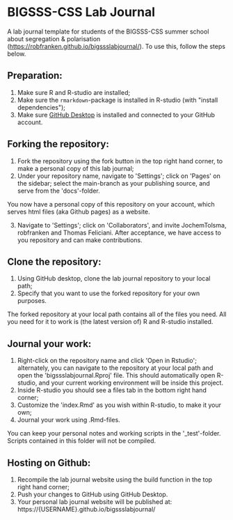 # BIGSSS-CSS Lab Journal
A lab journal template for students of the BIGSSS-CSS summer school about segregation & polarisation (https://robfranken.github.io/bigssslabjournal/). To use this, follow the steps below.


## Preparation:

1. Make sure R and R-studio are installed;
2. Make sure the `rmarkdown`-package is installed in R-studio (with "install dependencies");
3. Make sure [GitHub Desktop](https://desktop.github.com) is installed and connected to your GitHub account.

## Forking the repository:

1. Fork the repository using the fork button in the top right hand corner, to make a personal copy of this lab journal;
2. Under your repository name, navigate to 'Settings'; click on 'Pages' on the sidebar; select the main-branch as your publishing source, and serve from the 'docs'-folder.

You now have a personal copy of this repository on your account, which serves html files (aka Github pages) as a website.

3. Navigate to 'Settings'; click on 'Collaborators', and invite JochemTolsma, robfranken and Thomas Feliciani. After acceptance, we have access to you repository and can make contributions.

## Clone the repository:
1. Using GitHub desktop, clone the lab journal repository to your local path;
2. Specify that you want to use the forked repository for your own purposes. 

The forked repository at your local path contains all of the files you need. All you need for it to work is (the latest version of) R and R-studio installed.

## Journal your work:
1. Right-click on the repository name and click 'Open in Rstudio'; alternately, you can navigate to the repository at your local path and open the 'bigssslabjournal.Rproj' file. This should automatically open R-studio, and your current working environment will be inside this project.
2. Inside R-studio you should see a files tab in the bottom right hand corner; 
3. Customize the 'index.Rmd' as you wish within R-studio, to make it your own;
4. Journal your work using .Rmd-files.

You can keep your personal notes and working scripts in the '_test'-folder. Scripts contained in this folder will not be compiled.

## Hosting on Github:
1. Recompile the lab journal website using the build function in the top right hand corner;
2. Push your changes to GitHub using GitHub Desktop.
3. Your personal lab journal website will be published at: https://{USERNAME}.github.io/bigssslabjournal/
